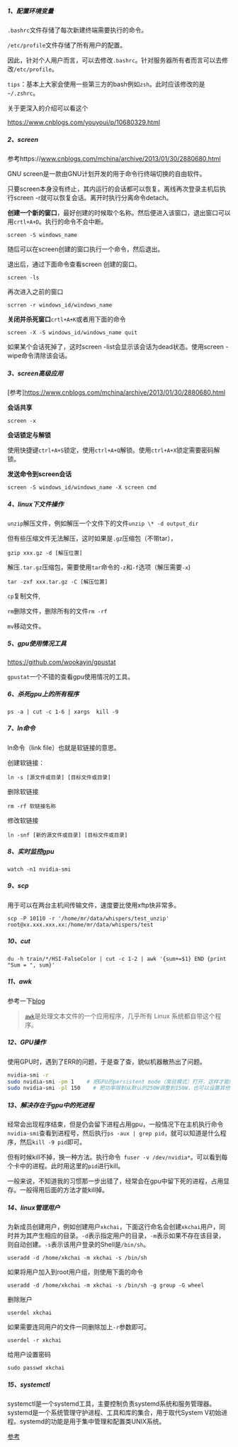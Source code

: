 ##### 1、配置环境变量

`.bashrc`文件存储了每次新建终端需要执行的命令。

`/etc/profile`文件存储了所有用户的配置。

因此，针对个人用户而言，可以去修改`.bashrc`。针对服务器所有者而言可以去修改`/etc/profile`。

`tips`：基本上大家会使用一些第三方的bash例如`zsh`。此时应该修改的是`~/.zshrc`。

关于更深入的介绍可以看这个

https://www.cnblogs.com/youyoui/p/10680329.html

##### 2、screen

参考https://www.cnblogs.com/mchina/archive/2013/01/30/2880680.html

GNU screen是一款由GNU计划开发的用于命令行终端切换的自由软件。

只要screen本身没有终止，其内运行的会话都可以恢复。离线再次登录主机后执行screen -r就可以恢复会话。离开时执行分离命令detach。

**创建一个新的窗口**，最好创建的时候取个名称。然后便进入该窗口，退出窗口可以用`crtl+A+D`。执行的命令不会中断。

```shell
screen -S windows_name
```

随后可以在screen创建的窗口执行一个命令，然后退出。

退出后，通过下面命令查看screen 创建的窗口。

```shell
screen -ls
```

再次进入之前的窗口

```shell
scrren -r windows_id/windows_name
```

**关闭并杀死窗口**`crtl+A+K`或者用下面的命令

```shell
screen -X -S windows_id/windows_name quit
```

如果某个会话死掉了，这时screen -list会显示该会话为dead状态。使用screen -wipe命令清除该会话。

##### 3、screen高级应用

[参考]https://www.cnblogs.com/mchina/archive/2013/01/30/2880680.html

**会话共享**

```shell
screen -x
```

**会话锁定与解锁**

使用快捷键`ctrl+A+S`锁定，使用`ctrl+A+Q`解锁。使用`ctrl+A+X`锁定需要密码解锁。

**发送命令到screen会话**

```
screen -S windows_id/windows_name -X screen cmd
```

##### 4、linux下文件操作

`unzip`解压文件，例如解压一个文件下的文件`unzip \* -d output_dir`

但有些压缩文件无法解压，这时如果是`.gz`压缩包（不带tar），

```
gzip xxx.gz -d [解压位置]
```

解压`.tar.gz`压缩包，需要使用`tar`命令的`-z`和`-f`选项（解压需要`-x`)

```
tar -zxf xxx.tar.gz -C [解压位置]
```

`cp`复制文件, 

`rm`删除文件，删除所有的文件`rm -rf`

`mv`移动文件。

##### 5、gpu使用情况工具

https://github.com/wookayin/gpustat

`gpustat`一个不错的查看gpu使用情况的工具。

##### 6、杀死gpu上的所有程序

```shell
ps -a | cut -c 1-6 | xargs  kill -9
```

##### 7、ln命令

ln命令（link file）也就是软链接的意思。

创建软链接：

```
ln -s [源文件或目录] [目标文件或目录]
```

删除软链接

```
rm -rf 软链接名称
```

修改软链接

```
ln -snf [新的源文件或目录] [目标文件或目录]
```

##### 8、实时监控gpu

```shell
watch -n1 nvidia-smi
```
##### 9、scp

用于可以在两台主机间传输文件，速度要比使用xftp快非常多。

```
scp -P 10110 -r '/home/mr/data/whispers/test_unzip' root@xx.xxx.xxx.xx:/home/mr/data/whispers/test 
```

##### 10、cut

```
du -h train/*/HSI-FalseColor | cut -c 1-2 | awk '{sum+=$1} END {print "Sum = ", sum}'
```

##### 11、awk

参考一下[blog](http://www.ruanyifeng.com/blog/2018/11/awk.html)

> [`awk`](https://en.wikipedia.org/wiki/AWK)是处理文本文件的一个应用程序，几乎所有 Linux 系统都自带这个程序。

##### 12、GPU操作

使用GPU时，遇到了ERR的问题，于是查了查，貌似机器散热出了问题。

```bash
nvidia-smi -r
sudo nvidia-smi -pm 1    # 把GPU的persistent mode（常驻模式）打开，这样才能顺利设置power limit
sudo nvidia-smi -pl 150    # 把功率限制从默认的250W调整到150W，也可以设置其他值啦，自己斟酌
```

##### 13、解决存在于gpu中的死进程

经常会出现程序结束，但是仍会留下进程占用gpu，一般情况下在主机执行命令`nvidia-smi`查看到进程号，然后执行`ps -aux | grep pid`，就可以知道是什么程序，然后`kill -9 pid`即可。

但有时候kill不掉，换一种方法。执行命令` fuser -v /dev/nvidia*`。可以看到每个卡中的进程。此时用这里的`pid`进行kill。

一般来说，不知道我的习惯那一步出错了，经常会在gpu中留下死的进程，占用显存。一般得用后面的方法才能kill掉。

##### 14、linux管理用户

为新成员创建用户，例如创建用户`xkchai`，下面这行命名会创建`xkchai`用户，同时并为其产生相应的目录。`-d`表示指定用户的目录，`-m`表示如果不存在该目录，则自动创建。`-s`表示该用户登录的Shell是`/bin/sh`。

```shell
useradd -d /home/xkchai -m xkchai -s /bin/sh
```

如果将用户加入到root用户组，则使用下面的命令

```shell
useradd -d /home/xkchai -m xkchai -s /bin/sh -g group -G wheel
```

删除账户

```shell
userdel xkchai
```

如果需要连同用户的文件一同删除加上`-r`参数即可。

```shell
userdel -r xkchai
```

给用户设置密码

```
sudo passwd xkchai
```

##### 15、systemctl

systemctl是一个systemd工具，主要控制负责systemd系统和服务管理器。systemd是一个系统管理守护进程、工具和库的集合，用于取代System V初始进程。systemd的功能是用于集中管理和配置类UNIX系统。

[参考](https://linux.cn/article-5926-1.html)
